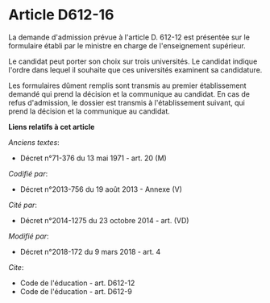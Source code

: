 # Article D612-16

La demande d'admission prévue à l'article D. 612-12 est présentée sur le formulaire établi par le ministre en charge de
l'enseignement supérieur.

Le candidat peut porter son choix sur trois universités. Le candidat indique l'ordre dans lequel il souhaite que ces
universités examinent sa candidature.

Les formulaires dûment remplis sont transmis au premier établissement demandé qui prend la décision et la communique au
candidat. En cas de refus d'admission, le dossier est transmis à l'établissement suivant, qui prend la décision et la
communique au candidat.

**Liens relatifs à cet article**

_Anciens textes_:

  - Décret n°71-376 du 13 mai 1971 - art. 20 (M)

_Codifié par_:

  - Décret n°2013-756 du 19 août 2013 -  Annexe (V)

_Cité par_:

  - Décret n°2014-1275 du 23 octobre 2014 - art. (VD)

_Modifié par_:

  - Décret n°2018-172 du 9 mars 2018 - art. 4

_Cite_:

  - Code de l'éducation - art. D612-12
  - Code de l'éducation - art. D612-9
